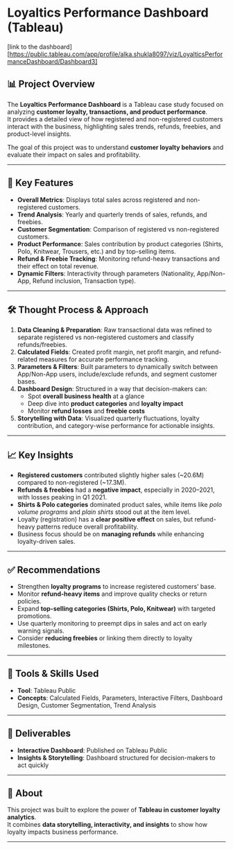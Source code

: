 # Loyaltics Performance Dashboard (Tableau)
[link to the dashboard]  [https://public.tableau.com/app/profile/alka.shukla8097/viz/LoyalticsPerformanceDashboard/Dashboard3]


## 📊 Project Overview  
The **Loyaltics Performance Dashboard** is a Tableau case study focused on analyzing **customer loyalty, transactions, and product performance**.  
It provides a detailed view of how registered and non-registered customers interact with the business, highlighting sales trends, refunds, freebies, and product-level insights.  

The goal of this project was to understand **customer loyalty behaviors** and evaluate their impact on sales and profitability.

---

## 🔑 Key Features  
- **Overall Metrics**: Displays total sales across registered and non-registered customers.  
- **Trend Analysis**: Yearly and quarterly trends of sales, refunds, and freebies.  
- **Customer Segmentation**: Comparison of registered vs non-registered customers.  
- **Product Performance**: Sales contribution by product categories (Shirts, Polo, Knitwear, Trousers, etc.) and by top-selling items.  
- **Refund & Freebie Tracking**: Monitoring refund-heavy transactions and their effect on total revenue.  
- **Dynamic Filters**: Interactivity through parameters (Nationality, App/Non-App, Refund inclusion, Transaction type).

---

## 🛠 Thought Process & Approach  
1. **Data Cleaning & Preparation**: Raw transactional data was refined to separate registered vs non-registered customers and classify refunds/freebies.  
2. **Calculated Fields**: Created profit margin, net profit margin, and refund-related measures for accurate performance tracking.  
3. **Parameters & Filters**: Built parameters to dynamically switch between App/Non-App users, include/exclude refunds, and segment customer bases.  
4. **Dashboard Design**: Structured in a way that decision-makers can:  
   - Spot **overall business health** at a glance  
   - Deep dive into **product categories** and **loyalty impact**  
   - Monitor **refund losses** and **freebie costs**  
5. **Storytelling with Data**: Visualized quarterly fluctuations, loyalty contribution, and category-wise performance for actionable insights.  

---

## 📈 Key Insights  
- **Registered customers** contributed slightly higher sales (~20.6M) compared to non-registered (~17.3M).  
- **Refunds & freebies** had a **negative impact**, especially in 2020–2021, with losses peaking in Q1 2021.  
- **Shirts & Polo categories** dominated product sales, while items like *polo volume programs* and *plain shirts* stood out at the item level.  
- Loyalty (registration) has a **clear positive effect** on sales, but refund-heavy patterns reduce overall profitability.  
- Business focus should be on **managing refunds** while enhancing loyalty-driven sales.  

---

## ✅ Recommendations  
- Strengthen **loyalty programs** to increase registered customers’ base.  
- Monitor **refund-heavy items** and improve quality checks or return policies.  
- Expand **top-selling categories (Shirts, Polo, Knitwear)** with targeted promotions.  
- Use quarterly monitoring to preempt dips in sales and act on early warning signals.  
- Consider **reducing freebies** or linking them directly to loyalty milestones.  

---

## 🚀 Tools & Skills Used  
- **Tool**: Tableau Public  
- **Concepts**: Calculated Fields, Parameters, Interactive Filters, Dashboard Design, Customer Segmentation, Trend Analysis  

---

## 📂 Deliverables  
- **Interactive Dashboard**: Published on Tableau Public  
- **Insights & Storytelling**: Dashboard structured for decision-makers to act quickly  

---

## 🙋 About  
This project was built to explore the power of **Tableau in customer loyalty analytics**.  
It combines **data storytelling, interactivity, and insights** to show how loyalty impacts business performance.  

---

